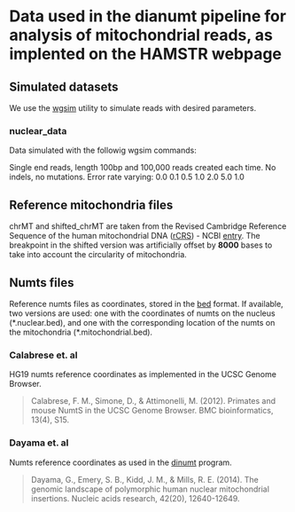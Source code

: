 # Data used in the dianumt pipeline for analysis of mitochondrial reads, as implented on the HAMSTR webpage


## Simulated datasets

We use the [wgsim](https://github.com/lh3/wgsim) utility to simulate reads with desired parameters.

### nuclear_data

Data simulated with the followig wgsim commands:

Single end reads, length 100bp and 100,000 reads created each time.
No indels, no mutations.
Error rate varying: 0.0 0.1 0.5 1.0 2.0 5.0 1.0

## Reference mitochondria files

chrMT and shifted_chrMT are taken from the Revised Cambridge Reference Sequence of the human mitochondrial DNA ([rCRS](https://www.mitomap.org/MITOMAP/HumanMitoSeq)) - NCBI [entry](https://www.ncbi.nlm.nih.gov/nuccore/251831106). The breakpoint in the shifted version was artificially offset by **8000** bases to take into account the circularity of mitochondria.

## Numts files

Reference numts files as coordinates, stored in the [bed](https://genome.ucsc.edu/FAQ/FAQformat.html#format1) format. If available, two versions are used: one with the coordinates of numts on the nucleus (\*.nuclear.bed), and one with the corresponding location of the numts on the mitochondria (\*.mitochondrial.bed).

### Calabrese et. al

HG19 numts reference coordinates as implemented in the UCSC Genome Browser.

> Calabrese, F. M., Simone, D., & Attimonelli, M. (2012). Primates and mouse NumtS in the UCSC Genome Browser. BMC bioinformatics, 13(4), S15.

### Dayama et. al

Numts reference coordinates as used in the [dinumt](https://github.com/mills-lab/dinumt) program.

> Dayama, G., Emery, S. B., Kidd, J. M., & Mills, R. E. (2014). The genomic landscape of polymorphic human nuclear mitochondrial insertions. Nucleic acids research, 42(20), 12640-12649.
